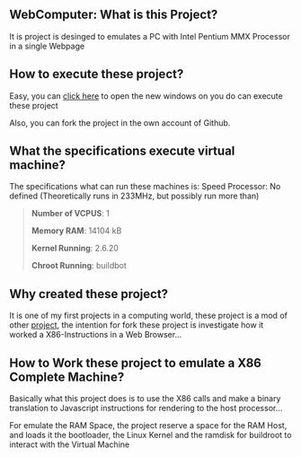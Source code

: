 ## WebComputer: What is this Project? 
It is project is desinged to emulates a PC with Intel Pentium MMX Processor in a single Webpage

## How to execute these project?
Easy, you can [click here](https://neirth.github.io/WebComputer/) to open the new windows on you do can execute these project

Also, you can fork the project in the own account of Github.

## What the specifications execute virtual machine?
The specifications what can run these machines is:
Speed Processor: No defined (Theoretically runs in 233MHz, but possibly run more than) 

>  **Number of VCPUS**: 1
>
>  **Memory RAM**:  14104 kB
>
>  **Kernel Running**: 2.6.20 
>
>  **Chroot Running**: buildbot

## Why created these project?
It is one of my first projects in a computing world, these project is a mod of other [project](https://vfsync.org/index.html), the intention for fork these project is investigate how it worked a X86-Instructions in a Web Browser... 

## How to Work these project to emulate a X86 Complete Machine?
Basically what this project does is to use the X86 calls and make a binary translation to Javascript instructions for rendering to the host processor...

For emulate the RAM Space, the project reserve a space for the RAM Host, and loads it the bootloader, the Linux Kernel and the ramdisk for buildroot to interact with the Virtual Machine
